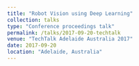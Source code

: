 ```yaml
---
title: "Robot Vision using Deep Learning"
collection: talks
type: "Conference proceedings talk"
permalink: /talks/2017-09-20-techtalk
venue: "TechTalk Adelaide Australia 2017"
date: 2017-09-20
location: "Adelaide, Australia"
---
```


